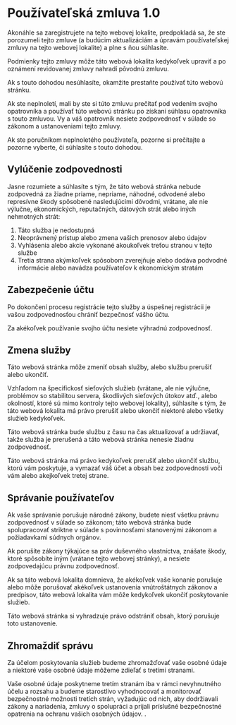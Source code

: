 # Používateľská zmluva 1.0

Akonáhle sa zaregistrujete na tejto webovej lokalite, predpokladá sa, že ste porozumeli tejto zmluve (a budúcim aktualizáciám a úpravám používateľskej zmluvy na tejto webovej lokalite) a plne s ňou súhlasíte.

Podmienky tejto zmluvy môže táto webová lokalita kedykoľvek upraviť a po oznámení revidovanej zmluvy nahradí pôvodnú zmluvu.

Ak s touto dohodou nesúhlasíte, okamžite prestaňte používať túto webovú stránku.

Ak ste neplnoletí, mali by ste si túto zmluvu prečítať pod vedením svojho opatrovníka a používať túto webovú stránku po získaní súhlasu opatrovníka s touto zmluvou. Vy a váš opatrovník nesiete zodpovednosť v súlade so zákonom a ustanoveniami tejto zmluvy.

Ak ste poručníkom neplnoletého používateľa, pozorne si prečítajte a pozorne vyberte, či súhlasíte s touto dohodou.

## Vylúčenie zodpovednosti

Jasne rozumiete a súhlasíte s tým, že táto webová stránka nebude zodpovedná za žiadne priame, nepriame, náhodné, odvodené alebo represívne škody spôsobené nasledujúcimi dôvodmi, vrátane, ale nie výlučne, ekonomických, reputačných, dátových strát alebo iných nehmotných strát:

1. Táto služba je nedostupná
1. Neoprávnený prístup alebo zmena vašich prenosov alebo údajov
1. Vyhlásenia alebo akcie vykonané akoukoľvek treťou stranou v tejto službe
1. Tretia strana akýmkoľvek spôsobom zverejňuje alebo dodáva podvodné informácie alebo navádza používateľov k ekonomickým stratám

## Zabezpečenie účtu

Po dokončení procesu registrácie tejto služby a úspešnej registrácii je vašou zodpovednosťou chrániť bezpečnosť vášho účtu.

Za akékoľvek používanie svojho účtu nesiete výhradnú zodpovednosť.

## Zmena služby

Táto webová stránka môže zmeniť obsah služby, alebo službu prerušiť alebo ukončiť.

Vzhľadom na špecifickosť sieťových služieb (vrátane, ale nie výlučne, problémov so stabilitou servera, škodlivých sieťových útokov atď., alebo okolností, ktoré sú mimo kontroly tejto webovej lokality), súhlasíte s tým, že táto webová lokalita má právo prerušiť alebo ukončiť niektoré alebo všetky služieb kedykoľvek.

Táto webová stránka bude službu z času na čas aktualizovať a udržiavať, takže služba je prerušená a táto webová stránka nenesie žiadnu zodpovednosť.

Táto webová stránka má právo kedykoľvek prerušiť alebo ukončiť službu, ktorú vám poskytuje, a vymazať váš účet a obsah bez zodpovednosti voči vám alebo akejkoľvek tretej strane.

## Správanie používateľov

Ak vaše správanie porušuje národné zákony, budete niesť všetku právnu zodpovednosť v súlade so zákonom; táto webová stránka bude spolupracovať striktne v súlade s povinnosťami stanovenými zákonom a požiadavkami súdnych orgánov.

Ak porušíte zákony týkajúce sa práv duševného vlastníctva, znášate škody, ktoré spôsobíte iným (vrátane tejto webovej stránky), a nesiete zodpovedajúcu právnu zodpovednosť.

Ak sa táto webová lokalita domnieva, že akékoľvek vaše konanie porušuje alebo môže porušovať akékoľvek ustanovenia vnútroštátnych zákonov a predpisov, táto webová lokalita vám môže kedykoľvek ukončiť poskytovanie služieb.

Táto webová stránka si vyhradzuje právo odstrániť obsah, ktorý porušuje toto ustanovenie.

## Zhromaždiť správu

Za účelom poskytovania služieb budeme zhromažďovať vaše osobné údaje a niektoré vaše osobné údaje môžeme zdieľať s tretími stranami.

Vaše osobné údaje poskytneme tretím stranám iba v rámci nevyhnutného účelu a rozsahu a budeme starostlivo vyhodnocovať a monitorovať bezpečnostné možnosti tretích strán, vyžadujúc od nich, aby dodržiavali zákony a nariadenia, zmluvy o spolupráci a prijali príslušné bezpečnostné opatrenia na ochranu vašich osobných údajov. .
